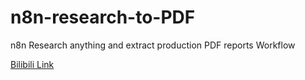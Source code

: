 # n8n-research-to-PDF
n8n Research anything and extract production PDF reports Workflow

[Bilibili Link](https://www.bilibili.com/video/BV13n3VziEgS/?spm_id_from=333.1387.homepage.video_card.click)
